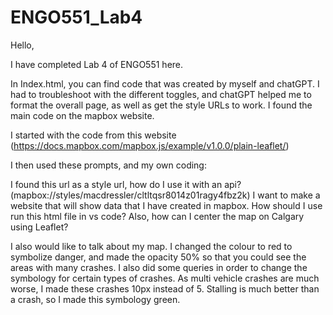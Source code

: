 # ENGO551_Lab4

Hello, 

I have completed Lab 4 of ENGO551 here.

In Index.html, you can find code that was created by myself and chatGPT. I had to troubleshoot with the different toggles, and chatGPT helped me to format the overall page, as well as get the style URLs to work. I found the main code on the mapbox website.

I started with the code from this website (https://docs.mapbox.com/mapbox.js/example/v1.0.0/plain-leaflet/)

I then used these prompts, and my own coding:

I found this url as a style url, how do I use it with an api?(mapbox://styles/macdressler/cltltqsr8014z01ragy4fbz2k)
I want to make a website that will show data that I have created in mapbox. How should I use run this html file in vs code? Also, how can I center the map on Calgary using Leaflet?

I also would like to talk about my map. I changed the colour to red to symbolize danger, and made the opacity 50% so that you could see the areas with many crashes. I also did some queries in order to change the symbology for certain types of crashes. As multi vehicle crashes are much worse, I made these crashes 10px instead of 5. Stalling is much better than a crash, so I made this symbology green.

